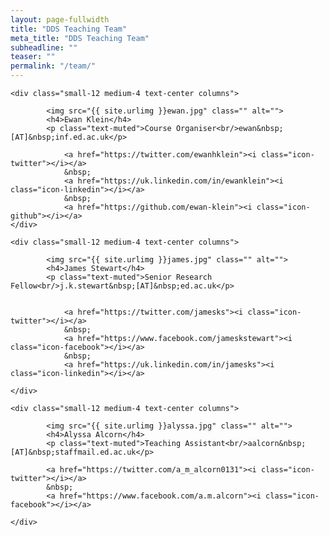 ```yaml
---
layout: page-fullwidth
title: "DDS Teaching Team"
meta_title: "DDS Teaching Team"
subheadline: ""
teaser: ""
permalink: "/team/"
---
```


<div class="row">
	
	<div class="small-12 medium-4 text-center columns">
	
			<img src="{{ site.urlimg }}ewan.jpg" class="" alt="">
			<h4>Ewan Klein</h4>
			<p class="text-muted">Course Organiser<br/>ewan&nbsp;[AT]&nbsp;inf.ed.ac.uk</p>
							
				<a href="https://twitter.com/ewanhklein"><i class="icon-twitter"></i></a>
				&nbsp;	
				<a href="https://uk.linkedin.com/in/ewanklein"><i class="icon-linkedin"></i></a>
				&nbsp;	
				<a href="https://github.com/ewan-klein"><i class="icon-github"></i></a>			
	</div>
	
	<div class="small-12 medium-4 text-center columns">
		
			<img src="{{ site.urlimg }}james.jpg" class="" alt="">
			<h4>James Stewart</h4>
			<p class="text-muted">Senior Research Fellow<br/>j.k.stewart&nbsp;[AT]&nbsp;ed.ac.uk</p>
			
				
				<a href="https://twitter.com/jamesks"><i class="icon-twitter"></i></a>
				&nbsp;	
				<a href="https://www.facebook.com/jameskstewart"><i class="icon-facebook"></i></a>
				&nbsp;	
				<a href="https://uk.linkedin.com/in/jamesks"><i class="icon-linkedin"></i></a>			

	</div>
	
	<div class="small-12 medium-4 text-center columns">
	
			<img src="{{ site.urlimg }}alyssa.jpg" class="" alt="">
			<h4>Alyssa Alcorn</h4>
			<p class="text-muted">Teaching Assistant<br/>aalcorn&nbsp;[AT]&nbsp;staffmail.ed.ac.uk</p>
		  
		    <a href="https://twitter.com/a_m_alcorn0131"><i class="icon-twitter"></i></a>
			&nbsp;	
			<a href="https://www.facebook.com/a.m.alcorn"><i class="icon-facebook"></i></a>
			
	</div>
	

</div>
